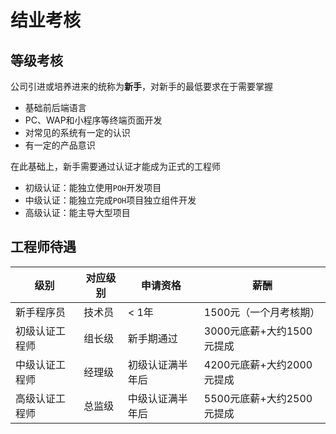 # 结业考核

## 等级考核

公司引进或培养进来的统称为**新手**，对新手的最低要求在于需要掌握

* 基础前后端语言
* PC、WAP和小程序等终端页面开发
* 对常见的系统有一定的认识
* 有一定的产品意识

在此基础上，新手需要通过认证才能成为正式的工程师

* 初级认证：能独立使用`POH`开发项目
* 中级认证：能独立完成`POH`项目独立组件开发
* 高级认证：能主导大型项目

## 工程师待遇

|级别| 对应级别|申请资格 |薪酬 |
|---|---|---|---|
|新手程序员     | 技术员 | < 1年 | 1500元（一个月考核期） |
|初级认证工程师 | 组长级 |新手期通过  | 3000元底薪+大约1500元提成 |
|中级认证工程师 | 经理级 |初级认证满半年后 | 4200元底薪+大约2000元提成 |
|高级认证工程师 | 总监级 |中级认证满半年后 |5500元底薪+大约2500元提成 |


